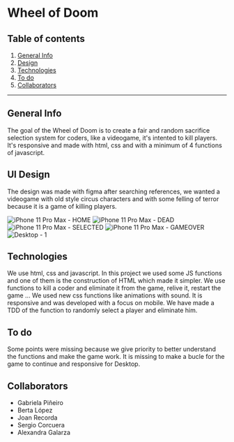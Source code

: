 # Wheel of Doom

## Table of contents

1. [General Info](#general-info)
2. [Design](#design)
3. [Technologies](#technologies)
4. [To do](#to-do)
5. [Collaborators](#collaborators)

***
## General Info

The goal of the Wheel of Doom is to create a fair and random sacrifice selection system for coders, like a videogame, it's intented to kill players. It's responsive and made with html, css and with a minimum of 4 functions of javascript.

## UI Design 

The design was made with figma after searching references, we wanted a videogame with old style circus characters and with some felling of terror because it is a game of killing players. 

![iPhone 11 Pro Max - HOME](https://user-images.githubusercontent.com/73828751/139092717-8e2d7d3b-3b7c-44ee-a06d-8a0181a209f8.jpg)
![iPhone 11 Pro Max - DEAD](https://user-images.githubusercontent.com/73828751/139092720-78fe3b9e-d062-404d-b638-b90d24810256.jpg)
![iPhone 11 Pro Max - SELECTED](https://user-images.githubusercontent.com/73828751/139092722-03884145-1480-43f0-aeea-51ed58f5b4d9.jpg)
![iPhone 11 Pro Max - GAMEOVER](https://user-images.githubusercontent.com/73828751/139092724-5f1bb789-0dee-4c26-9d05-41e1d42655e7.jpg)
![Desktop - 1](https://user-images.githubusercontent.com/73828751/139092729-b1ef44bd-b790-49a7-b965-e3cfb341a87d.jpg)

## Technologies

We use html, css and javascript. In this project we used some JS functions and one of them is the construction of HTML which made it simpler. We use functions to kill a coder and eliminate it from the game, relive it, restart the game ... We used new css functions like animations with sound. It is responsive and was developed with a focus on mobile. We have made a TDD of the function to randomly select a player and eliminate him.

## To do

Some points were missing because we give priority to better understand the functions and make the game work. It is missing to make a bucle for the game to continue and responsive for Desktop.

## Collaborators

- Gabriela Piñeiro
- Berta López
- Joan Recorda
- Sergio Corcuera
- Alexandra Galarza
